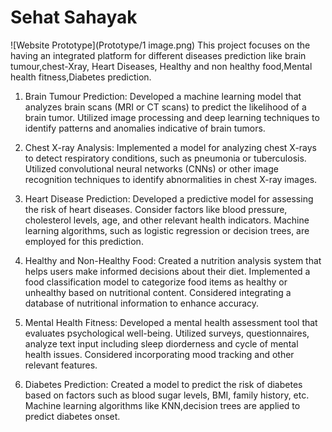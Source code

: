 # Sehat Sahayak
![Website Prototype](Prototype/1 image.png)
This project focuses on the having an integrated platform for different diseases prediction like brain tumour,chest-Xray, Heart Diseases, Healthy and non healthy food,Mental health fitness,Diabetes prediction.



1. Brain Tumour Prediction:
Developed a machine learning model that analyzes brain scans (MRI or CT scans) to predict the likelihood of a brain tumor.
Utilized image processing and deep learning techniques to identify patterns and anomalies indicative of brain tumors.

2. Chest X-ray Analysis:
Implemented a model for analyzing chest X-rays to detect respiratory conditions, such as pneumonia or tuberculosis.
Utilized convolutional neural networks (CNNs) or other image recognition techniques to identify abnormalities in chest X-ray images.

3. Heart Disease Prediction:
Developed a predictive model for assessing the risk of heart diseases.
Consider factors like blood pressure, cholesterol levels, age, and other relevant health indicators.
Machine learning algorithms, such as logistic regression or decision trees, are employed for this prediction.

4. Healthy and Non-Healthy Food:
Created a nutrition analysis system that helps users make informed decisions about their diet.
Implemented a food classification model to categorize food items as healthy or unhealthy based on nutritional content.
Considered integrating a database of nutritional information to enhance accuracy.

5. Mental Health Fitness:
Developed a mental health assessment tool that evaluates psychological well-being.
Utilized surveys, questionnaires,  analyze text input including sleep diorderness and cycle of mental health issues.
Considered incorporating mood tracking and other relevant features.

6. Diabetes Prediction:
Created a model to predict the risk of diabetes based on factors such as blood sugar levels, BMI, family history, etc.
Machine learning algorithms like KNN,decision trees are applied to predict diabetes onset.

